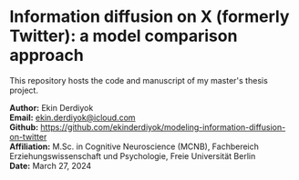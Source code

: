 # Information diffusion on X (formerly Twitter): a model comparison approach
This repository hosts the code and manuscript of my master's thesis project.

**Author:** Ekin Derdiyok <br>
**Email:** ekin.derdiyok@icloud.com <br>
**Github:** https://github.com/ekinderdiyok/modeling-information-diffusion-on-twitter <br>
**Affiliation:** M.Sc. in Cognitive Neuroscience (MCNB), Fachbereich Erziehungswissenschaft und Psychologie, Freie Universität Berlin <br>
**Date:** March 27, 2024 <br>
